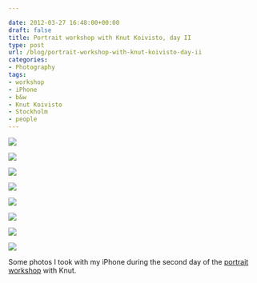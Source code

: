 ```yaml
---

date: 2012-03-27 16:48:00+00:00
draft: false
title: Portrait workshop with Knut Koivisto, day II
type: post
url: /blog/portrait-workshop-with-knut-koivisto-day-ii
categories:
- Photography
tags:
- workshop
- iPhone
- b&w
- Knut Koivisto
- Stockholm
- people
---
```




  
   ![](/images/2012-03-27-portrait-workshop-with-knut-koivisto-day-ii/20120318-IMG_3426.JPG)

  

  
   ![](/images/2012-03-27-portrait-workshop-with-knut-koivisto-day-ii/20120318-IMG_3429.JPG)

  

  
   ![](/images/2012-03-27-portrait-workshop-with-knut-koivisto-day-ii/20120318-IMG_3427.JPG)

  

  
   ![](/images/2012-03-27-portrait-workshop-with-knut-koivisto-day-ii/20120318-IMG_3434.JPG)

  

  
   ![](/images/2012-03-27-portrait-workshop-with-knut-koivisto-day-ii/20120318-IMG_3424.JPG)

  

  
   ![](/images/2012-03-27-portrait-workshop-with-knut-koivisto-day-ii/20120318-IMG_3430.JPG)

  

  
   ![](/images/2012-03-27-portrait-workshop-with-knut-koivisto-day-ii/20120318-IMG_3441.JPG)

  

  
   ![](/images/2012-03-27-portrait-workshop-with-knut-koivisto-day-ii/20120318-IMG_3443.JPG)

  



Some photos I took with my iPhone during the second day of the [portrait workshop](http://mysit/blog/portrait-workshop-with-knut-koivisto-day-i) with Knut.
